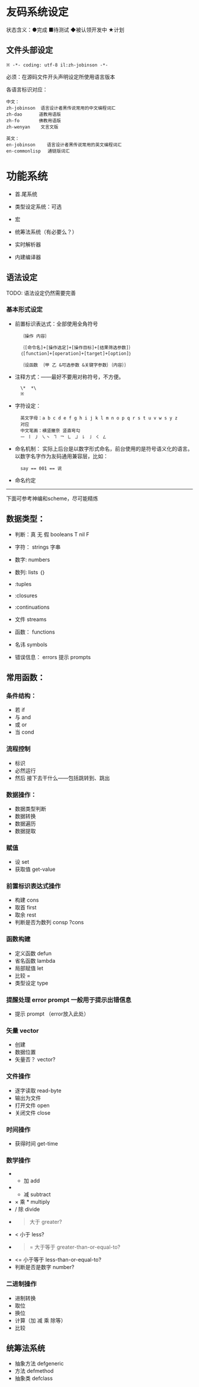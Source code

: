 友码系统设定
========
状态含义：●完成 ■待测试 ◆被认领开发中 ★计划

文件头部设定
------------

    ※ -*- coding: utf-8 il:zh-jobinson -*-

必须：在源码文件开头声明设定所使用语言版本

各语言标识对应：

    中文：
    zh-jobinson  语言设计者黑传说常用的中文编程词汇
    zh-dao 　　  道教用语版
    zh-fo 　　   佛教用语版
    zh-wenyan    文言文版
    
    英文：
    en-jobinson 　　语言设计者黑传说常用的英文编程词汇
    en-commonlisp 　通链版词汇


# 功能系统 #

+ 首.尾系统
+ 类型设定系统：可选
+ 宏
+ 统筹法系统（有必要么？）

+ 实时解析器
+ 内建编译器


## 语法设定

TODO: 语法设定仍然需要完善

### 基本形式设定

+ 前置标识表达式：全部使用全角符号

        ｛操作 内容｝
        
        ｛[命令名]+[操作选定]+[操作目标]+[结果筛选参数]｝
        ｛[function]+[operation]+[target]+[option]｝
                
        ｛设函数 ｛甲 乙 &可选参数 &关键字参数｝｛内容｝｝


+ 注释方式：——最好不要用对称符号，不方便。

        \*  *\
        ※

+ 字符设定：

        英文字母：a b c d e f g h i j k l m n o p q r s t u v w s y z
        对应
        中文笔画：横竖撇奈 竖直弯勾
        ㇐ ㇑ ㇓ ㇏㇔ ㇕ ㇖ ㇗ ㇘ ㇙ ㇚ ㇛ ㇜

+ 命名机制：
实际上后台是以数字形式命名，前台使用的是符号语义化的语言。以数字名字作为友码通用兼容层，比如：

        say == 001 == 说

+ 命名约定

-------------------------------------------------------------------------------

下面可参考神编和scheme，尽可能精炼

## 数据类型：

+ 判断：真 无 假  booleans T nil F
+ 字符：  strings  字串
+ 数字:  numbers
+ 数列:  lists   ｛｝
+ :tuples
+ :closures
+ :continuations

+ 文件 streams

+ 函数： functions

+ 名讳 symbols

+ 错误信息： errors 提示 prompts



## 常用函数：
### 条件结构：
+ 若 if 
+ 与 and 
+ 或 or 
+ 当 cond

### 流程控制
+ 标识
+ 必然运行
+ 然后 接下去干什么——包括跳转到、跳出


### 数据操作：
+ 数据类型判断
+ 数据转换
+ 数据遍历
+ 数据提取

### 赋值
+ 设 set
+ 获取值 get-value


### 前置标识表达式操作
+ 构建 cons
+ 取首 first
+ 取余 rest
+ 判断是否为数列 consp ?cons

### 函数构建
+ 定义函数 defun
+ 省名函数 lambda
+ 局部赋值 let
+ 比较 =
+ 类型设定 type


### 提醒处理  error prompt 一般用于提示出错信息
+ 提示 prompt  （error放入此处）

### 矢量 vector
+ 创建
+ 数据位置
+ 矢量否？ vector?

### 文件操作
+ 逐字读取 read-byte
+ 输出为文件
+ 打开文件 open
+ 关闭文件 close

### 时间操作
+ 获得时间 get-time

### 数学操作
+ + 加 add
+ - 减 subtract
+ × 乘 * multiply
+ /  除 divide
+ >  大于 greater?
+ <  小于 less?
+ >=  大于等于 greater-than-or-equal-to?
+ <=  小于等于 less-than-or-equal-to?
+ 判断是否是数字 number?

### 二进制操作
+ 进制转换 
+ 取位
+ 换位
+ 计算（加 减 乘 除等）
+ 比较


## 统筹法系统

+ 抽象方法 defgeneric
+ 方法 defmethod
+ 抽象类 defclass





